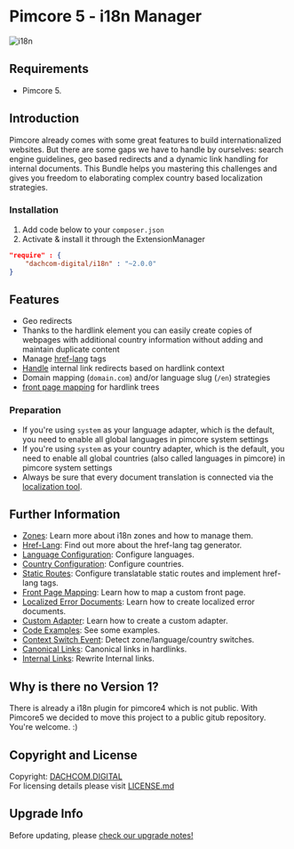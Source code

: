 # Pimcore 5 - i18n Manager

![i18n](https://user-images.githubusercontent.com/700119/27761666-f3ed6746-5e60-11e7-955a-3030453c68ff.jpg)

## Requirements
* Pimcore 5.

## Introduction
Pimcore already comes with some great features to build internationalized websites. But there are some gaps we have to handle by ourselves: search engine guidelines, geo based redirects and a dynamic link handling for internal documents. 
This Bundle helps you mastering this challenges and gives you freedom to elaborating complex country based localization strategies.

### Installation  
1. Add code below to your `composer.json`    
2. Activate & install it through the ExtensionManager

```json
"require" : {
    "dachcom-digital/i18n" : "~2.0.0"
}
```

## Features
- Geo redirects
- Thanks to the hardlink element you can easily create copies of webpages with additional country information without adding and maintain duplicate content
- Manage [href-lang](docs/25_HrefLang.md) tags
- [Handle](docs/90_InternalLinkRewriter.md) internal link redirects based on hardlink context
- Domain mapping (`domain.com`) and/or language slug (`/en`) strategies
- [front page mapping](docs/30_FrontPageMapping.md) for hardlink trees

### Preparation
- If you're using `system` as your language adapter, which is the default, you need to enable all global languages in pimcore system settings
- If you're using `system` as your country adapter, which is the default, you need to enable all global countries (also called languages in pimcore) in pimcore system settings
- Always be sure that every document translation is connected via the [localization tool](https://www.pimcore.org/docs/5.0.0/Multi_Language_i18n/Localize_your_Documents.html).

## Further Information
- [Zones](docs/20_Zones.md): Learn more about i18n zones and how to manage them.
- [Href-Lang](docs/25_HrefLang.md): Find out more about the href-lang tag generator.
- [Language Configuration](docs/26_Languages.md): Configure languages.
- [Country Configuration](docs/27_Countries.md): Configure countries.
- [Static Routes](docs/28_StaticRoutes.md): Configure translatable static routes and implement href-lang tags.
- [Front Page Mapping](docs/30_FrontPageMapping.md): Learn how to map a custom front page.
- [Localized Error Documents](docs/40_LocaleErrorDocument.md): Learn how to create localized error documents.
- [Custom Adapter](docs/50_CustomAdapter.md): Learn how to create a custom adapter.
- [Code Examples](docs/60_CodeExamples.md): See some examples.
- [Context Switch Event](docs/70_ContextSwitch.md): Detect zone/language/country switches.
- [Canonical Links](docs/80_CanonicalLinks.md): Canonical links in hardlinks.
- [Internal Links](docs/90_InternalLinkRewriter.md): Rewrite Internal links.

## Why is there no Version 1?
There is already a i18n plugin for pimcore4 which is not public. With Pimcore5 we decided to move this project to a public gitub repository. You're welcome. :)

## Copyright and License
Copyright: [DACHCOM.DIGITAL](http://dachcom-digital.ch)  
For licensing details please visit [LICENSE.md](LICENSE.md)

## Upgrade Info
Before updating, please [check our upgrade notes!](UPGRADE.md)  